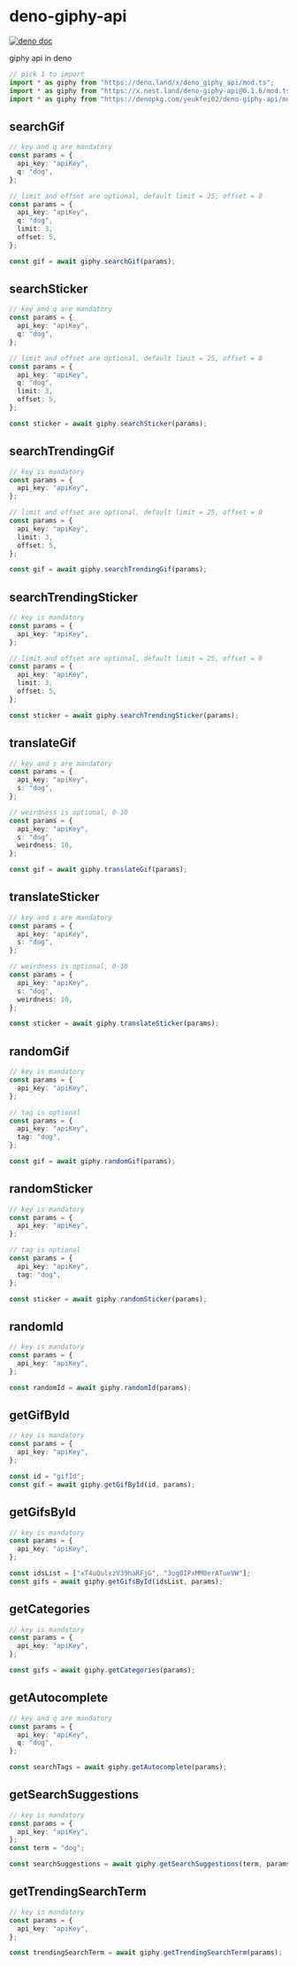 # deno-giphy-api

[![deno doc](https://doc.deno.land/badge.svg)](https://doc.deno.land/https/deno.land/x/deno_giphy_api/mod.ts)

giphy api in deno

```ts
// pick 1 to import
import * as giphy from "https://deno.land/x/deno_giphy_api/mod.ts";
import * as giphy from "https://x.nest.land/deno-giphy-api@0.1.6/mod.ts";
import * as giphy from "https://denopkg.com/yeukfei02/deno-giphy-api/mod.ts";
```

## searchGif

```ts
// key and q are mandatory
const params = {
  api_key: "apiKey",
  q: "dog",
};

// limit and offset are optional, default limit = 25, offset = 0
const params = {
  api_key: "apiKey",
  q: "dog",
  limit: 3,
  offset: 5,
};

const gif = await giphy.searchGif(params);
```

## searchSticker

```ts
// key and q are mandatory
const params = {
  api_key: "apiKey",
  q: "dog",
};

// limit and offset are optional, default limit = 25, offset = 0
const params = {
  api_key: "apiKey",
  q: "dog",
  limit: 3,
  offset: 5,
};

const sticker = await giphy.searchSticker(params);
```

## searchTrendingGif

```ts
// key is mandatory
const params = {
  api_key: "apiKey",
};

// limit and offset are optional, default limit = 25, offset = 0
const params = {
  api_key: "apiKey",
  limit: 3,
  offset: 5,
};

const gif = await giphy.searchTrendingGif(params);
```

## searchTrendingSticker

```ts
// key is mandatory
const params = {
  api_key: "apiKey",
};

// limit and offset are optional, default limit = 25, offset = 0
const params = {
  api_key: "apiKey",
  limit: 3,
  offset: 5,
};

const sticker = await giphy.searchTrendingSticker(params);
```

## translateGif

```ts
// key and s are mandatory
const params = {
  api_key: "apiKey",
  s: "dog",
};

// weirdness is optional, 0-10
const params = {
  api_key: "apiKey",
  s: "dog",
  weirdness: 10,
};

const gif = await giphy.translateGif(params);
```

## translateSticker

```ts
// key and s are mandatory
const params = {
  api_key: "apiKey",
  s: "dog",
};

// weirdness is optional, 0-10
const params = {
  api_key: "apiKey",
  s: "dog",
  weirdness: 10,
};

const sticker = await giphy.translateSticker(params);
```

## randomGif

```ts
// key is mandatory
const params = {
  api_key: "apiKey",
};

// tag is optional
const params = {
  api_key: "apiKey",
  tag: "dog",
};

const gif = await giphy.randomGif(params);
```

## randomSticker

```ts
// key is mandatory
const params = {
  api_key: "apiKey",
};

// tag is optional
const params = {
  api_key: "apiKey",
  tag: "dog",
};

const sticker = await giphy.randomSticker(params);
```

## randomId

```ts
// key is mandatory
const params = {
  api_key: "apiKey",
};

const randomId = await giphy.randomId(params);
```

## getGifById

```ts
// key is mandatory
const params = {
  api_key: "apiKey",
};

const id = "gifId";
const gif = await giphy.getGifById(id, params);
```

## getGifsById

```ts
// key is mandatory
const params = {
  api_key: "apiKey",
};

const idsList = ["xT4uQulxzV39haRFjG", "3og0IPxMM0erATueVW"];
const gifs = await giphy.getGifsById(idsList, params);
```

## getCategories

```ts
// key is mandatory
const params = {
  api_key: "apiKey",
};

const gifs = await giphy.getCategories(params);
```

## getAutocomplete

```ts
// key and q are mandatory
const params = {
  api_key: "apiKey",
  q: "dog",
};

const searchTags = await giphy.getAutocomplete(params);
```

## getSearchSuggestions

```ts
// key is mandatory
const params = {
  api_key: "apiKey",
};
const term = "dog";

const searchSuggestions = await giphy.getSearchSuggestions(term, params);
```

## getTrendingSearchTerm

```ts
// key is mandatory
const params = {
  api_key: "apiKey",
};

const trendingSearchTerm = await giphy.getTrendingSearchTerm(params);
```
